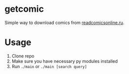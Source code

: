 # getcomic
Simple way to download comics from [readcomicsonline.ru](https://readcomicsonline.ru).

# Usage
1. Clone repo
2. Make sure you have necessary py modules installed
3. Run `./main` or `./main [search query]`
